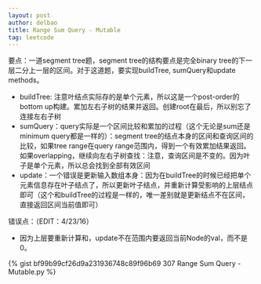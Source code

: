 ```yaml
---
layout: post
author: delbao
title: Range Sum Query - Mutable
tag: leetcode
---
```


要点：一道segment tree题，segment tree的结构要点是完全binary tree的下一层二分上一层的区间。对于这道题，要实现buildTree, sumQuery和update methods。
 
- buildTree: 注意叶结点实际存的是单个元素，所以这是一个post-order的bottom up构建。累加左右子树的结果并返回。创建root在最后，所以别忘了连接左右子树
- sumQuery：query实际是一个区间比较和累加的过程（这个无论是sum还是minimum query都是一样的）：segment tree的结点本身的区间和查询区间的比较，如果tree range在query range范围内，得到一个有效累加结果返回。如果overlapping，继续向左右子树查找：注意，查询区间是不变的。因为叶子是单个元素，所以总会找到全部有效区间
- update：一个错误是更新输入数组本身：因为在buildTree的时候已经把单个元素信息存在叶子结点了，所以更新叶子结点，并重新计算受影响的上层结点即可（这个和buildTree的过程是一样的，唯一差别就是更新结点不在区间，直接返回区间当前值即可）
 
错误点：（EDIT：4/23/16）
 
- 因为上层要重新计算和，update不在范围内要返回当前Node的val，而不是0。

{% gist bf99b99cf26d9a231936748c89f96b69 307 Range Sum Query - Mutable.py %}
